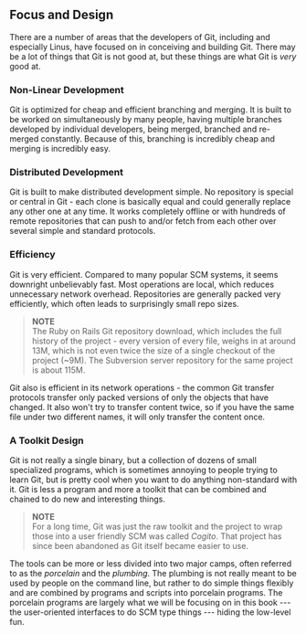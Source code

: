 <!--
SPDX-FileCopyrightText: 2008 Geoffrey Grosenbach <boss@topfunky.com>
SPDX-FileCopyrightText: 2008 Scott Chacon <schacon@gmail.com>

SPDX-License-Identifier: CC-BY-SA-3.0
-->

## Focus and Design

There are a number of areas that the developers of Git, including and especially Linus, have focused on in conceiving and building Git. There may be a lot of things that Git is not good at, but these things are what Git is *very* good at.

### Non-Linear Development

Git is optimized for cheap and efficient branching and merging. It is built to be worked on simultaneously by many people, having multiple branches developed by individual developers, being merged, branched and re-merged constantly. Because of this, branching is incredibly cheap and merging is incredibly easy.

### Distributed Development

Git is built to make distributed development simple. No repository is special or central in Git - each clone is basically equal and could generally replace any other one at any time. It works completely offline or with hundreds of remote repositories that can push to and/or fetch from each other over several simple and standard protocols.

### Efficiency

Git is very efficient. Compared to many popular SCM systems, it seems downright unbelievably fast. Most operations are local, which reduces unnecessary network overhead. Repositories are generally packed very efficiently, which often leads to surprisingly small repo sizes.

> **NOTE** \
The Ruby on Rails Git repository download, which includes the full history of the project - every version of every file, weighs in at around 13M, which is not even twice the size of a single checkout of the project (\~9M). The Subversion server repository for the same project is about 115M.

Git also is efficient in its network operations - the common Git transfer protocols transfer only packed versions of only the objects that have changed. It also won't try to transfer content twice, so if you have the same file under two different names, it will only transfer the content once.

### A Toolkit Design

Git is not really a single binary, but a collection of dozens of small specialized programs, which is sometimes annoying to people trying to learn Git, but is pretty cool when you want to do anything non-standard with it. Git is less a program and more a toolkit that can be combined and chained to do new and interesting things.

> **NOTE** \
For a long time, Git was just the raw toolkit and the project to wrap those into a user friendly SCM was called *Cogito*. That project has since been abandoned as Git itself became easier to use.

The tools can be more or less divided into two major camps, often referred to as the *porcelain* and the *plumbing*. The plumbing is not really meant to be used by people on the command line, but rather to do simple things flexibly and are combined by programs and scripts into porcelain programs. The porcelain programs are largely what we will be focusing on in this book --- the user-oriented interfaces to do SCM type things --- hiding the low-level fun.
